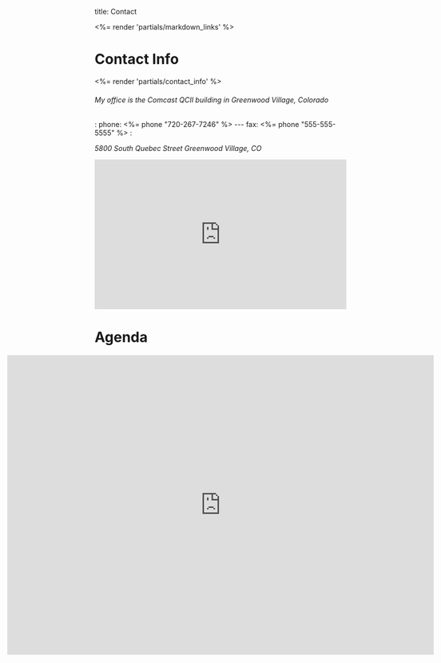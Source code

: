 
title: Contact

<%= render 'partials/markdown_links' %>

# Contact Info

<%= render 'partials/contact_info' %>


<div id="map" class="highlight">
  <h6>My office is the Comcast QCII building in Greenwood Village, Colorado</h6>
</div>

: phone: <%= phone "720-267-7246" %> --- fax: <%= phone "555-555-5555" %>
: <address>
    5800 South Quebec Street
    Greenwood Village, CO
  </address>

<iframe width="100%" height="300" frameborder="0" scrolling="no" marginheight="0" marginwidth="0" src="http://maps.google.com/maps/ms?ie=UTF8&amp;hl=en&amp;msa=0&amp;msid=102439886615292055767.0004655293500ba265f74&amp;ll=50.60898,3.140888&amp;spn=0.016341,0.042915&amp;z=14&amp;output=embed">&nbsp;</iframe>

[map]: http://maps.google.com/maps/ms?ie=UTF8&hl=en&msa=0&msid=102439886615292055767.0004655293500ba265f74&ll=50.60977,3.139129&spn=0.018124,0.016801&t=h&z=16 "How to come to RMoD or Inria"


# Agenda

<div style="margin:0 -12.5em"><iframe src="http://www.google.com/calendar/embed?showTitle=0&amp;mode=MONTH&amp;height=600&amp;wkst=2&amp;bgcolor=%23ffffff&amp;src=damien.pollet%40gmail.com&amp;color=%23A32929&amp;ctz=Europe%2FParis" style="border-width:0" width="100%" height="600" frameborder="0" scrolling="no"></iframe></div>
